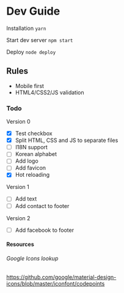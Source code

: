 # Dev Guide

Installation
`yarn`

Start dev server
`npm start`

Deploy
`node deploy`

## Rules

- Mobile first
- HTML4/CSS2/JS validation

### Todo

Version 0
- [x] Test checkbox
- [x] Split HTML, CSS and JS to separate files
- [ ] I18N support
- [ ] Korean alphabet
- [ ] Add logo
- [ ] Add favicon
- [x] Hot reloading

Version 1
- [ ] Add text
- [ ] Add contact to footer

Version 2
- [ ] Add facebook to footer

#### Resources

###### Google Icons lookup

https://github.com/google/material-design-icons/blob/master/iconfont/codepoints
